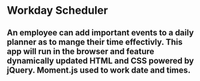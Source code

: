 # Workday Scheduler

## An employee can add important events to a daily planner as to mange their time effectivly. This app will run in the browser and feature dynamically updated HTML and CSS powered by jQuery. Moment.js used to work date and times.